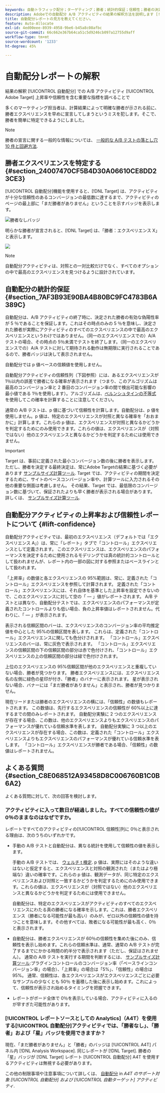 ```yaml
---
keywords: 自動トラフィック配分；ターゲティング；勝者；統計的保証；信頼性；勝者の決定；上昇率；信頼性；デフォルト；デフォルトエクスペリエンス；自動配分；自動配分
description: Adobeでの自動配分 A/B アクティビティの結果の解釈方法を説明します [!DNL Target] 上昇率や信頼性を含む重要な指標を調べることで
title: 自動配分レポートの見方を教えてください。
feature: Auto-Allocate
exl-id: 4ed00eee-8939-4958-9be6-b45a8c08afbc
source-git-commit: 66c662e367b64ca51c5d9246cb097a12755d9aff
workflow-type: tm+mt
source-wordcount: '1233'
ht-degree: 45%

---
```


# 自動配分レポートの解釈

結果の解釈 [!UICONTROL 自動配分] での A/B アクティビティ [!UICONTROL Adobe Target] 上昇率や信頼性を含む重要な指標を調べることで

多くのマーケティング担当者は、計算結果によって明確な勝者が示される前に、勝者エクスペリエンスを早めに宣言してしまうというミスを犯します。そこで、勝者を簡単に特定できるようにしました。

>[!NOTE]
>
>勝者の宣言に関する一般的な情報については、 [一般的な A/B テストの落とし穴 10 件と回避方法](/help/main/c-activities/t-test-ab/common-ab-testing-pitfalls.md).

## 勝者エクスペリエンスを特定する {#section_24007470CF5B4D30A06610CE8DD23CE3}

[!UICONTROL 自動配分]機能を使用すると、[!DNL Target] は、アクティビティが十分な信頼性のあるコンバージョンの最低数に達するまで、アクティビティのページの最上部に「まだ勝者がありません」ということを示すバッジを表示します。

![勝者なしバッジ](/help/main/c-activities/automated-traffic-allocation/assets/no-winner.png)

明らかな勝者が宣言されると、[!DNL Target] は、「勝者：エクスペリエンス X」と表示します。

![](assets/winner.png)

>[!NOTE]
>
>自動配分アクティビティは、対照との一対比較だけでなく、すべてのオプションの中で最高のエクスペリエンスを見つけるように設計されています。

## 自動配分の統計的保証 {#section_7AF3B93E90BA4B80BC9FC4783B6A389C}

自動配分は、A/B アクティビティの終了時に、決定された勝者の有効な偽陽性率が 5 ％であることを保証します。これはその時点のみの 5 ％を意味し、決定された勝者が実際にアクティビティのすべてのエクスペリエンスの中で最高のエクスペリエンスというわけではありません。（同一のエクスペリエンスでの）A/A テストの場合、その時点の 5％未満でテストを終了します。（同一のエクスペリエンスでの）A/A テストに対して期待される動作は無期限に実行されることであるので、勝者バッジは決して表示されません。

自動配分では p 値ベースの信頼値を使用しません。

自動配分アクティビティの信頼性列（下図参照）には、あるエクスペリエンスが 1％以内の誤差で勝者になる確率が表示されます（つまり、このアルゴリズムは最高のコンバージョン率と 2 番目のコンバージョン率の間で検出可能な影響の最小値である 1％を使用します）。アルゴリズムは、[ベルンシュタインの不等式](https://en.wikipedia.org/wiki/Bernstein_inequalities_%28probability_theory%29)を使用してこの確率を計算することに注意してください。

通常の A/B テストは、p 値に基づいて信頼性を計算します。自動配分は、p 値を使用しません。p 値は、特定のエクスペリエンスが対照と異なる確率を「おおまかに」計算します。これらの p 値は、エクスペリエンスが対照と異なるかどうかを判定するためにのみ使用できます。これらの値は、エクスペリエンスが（対照ではない）他のエクスペリエンスと異なるかどうかを判定するためには使用できません。

>[!IMPORTANT]
>
>Target は、事前に定義された最小コンバージョン数の後に勝者を表示します。ただし、勝者を決定する最終決定は、常にAdobe Targetの結果に基づく必要があります [サンプルサイズ計算ツール](https://experienceleague.adobe.com/tools/calculator/testcalculator.html?lang=ja). Target では、アクティビティの期間を決定するために、サイトのベースコンバージョン率や、計算ツールに入力されるその他の重要な側面は考慮しません。 その結果、Target では、最低限のコンバージョン数に基づいて、保証されたよりも早く勝者が表示される場合があります。 詳しくは、 [サンプルサイズ計算ツール](/help/main/c-activities/t-test-ab/sample-size-determination.md#section_6B8725BD704C4AFE939EF2A6B6E834E6).

## 自動配分アクティビティの上昇率および信頼性レポートについて {#lift-confidence}

自動配分アクティビティでは、最初のエクスペリエンス（デフォルトでは「エクスペリエンス A」）は、常に「レポート」タブで「コントロール」エクスペリエンスとして定義されます。 このエクスペリエンスは、エクスペリエンスのパフォーマンスを決定するために使用されるモデリングでは真の統計的コントロールとして扱われませんが、レポート内の一部の図に対する参照またはベースラインとして扱われます。

「上昇率」の数値と各エクスペリエンスの 95%範囲は、常に、定義された「コントロール」エクスペリエンスを参照して計算されます。 定義された「コントロール」エクスペリエンスには、それ自体を基準とした上昇率を設定できないので、このエクスペリエンスに対して空の「 — 」値がレポートされます。 A/B テストとは異なり、自動配分テストでは、エクスペリエンスのパフォーマンスが定義されたコントロールよりも低い場合、負の上昇率値はレポートされません。代わりに、「 — 」が表示されます。

表示される信頼区間のバーは、エクスペリエンスのコンバージョン率の平均推定値を中心とした 95%の信頼区間を表します。 これらは、定義された「コントロール」エクスペリエンスに関しても色分けされます。 「コントロール」エクスペリエンスのバーは、常に灰色で表示されます。 「コントロール」エクスペリエンスの信頼区間の下の信頼区間の部分は赤で色付けされ、「コントロール」エクスペリエンスの上の信頼区間の部分は緑で色付けされます。

上位のエクスペリエンスの 95%信頼区間が他のエクスペリエンスと重複していない場合、勝者が見つかります。 勝者エクスペリエンスには、エクスペリエンス名の左側に緑色の星印が付き、「勝者」のバナーに表示されます。 星が表示されない場合、バナーには「まだ勝者がありません」と表示され、勝者が見つかりません。

現在リードまたは勝者のエクスペリエンスの横には、「信頼性」の数値もレポートされます。 この数値は、先行するエクスペリエンスの信頼性が 60%以上に達するまでの間のみレポートされます。 自動配分実験に 2 つのエクスペリエンスが存在する場合、この数は、他のエクスペリエンスよりもエクスペリエンスのパフォーマンスが優れている信頼水準を表します。 自動配分実験に 3 つ以上のエクスペリエンスが存在する場合、この数は、定義された「コントロール」エクスペリエンスよりもエクスペリエンスのパフォーマンスが優れている信頼水準を表します。 「コントロール」エクスペリエンスが勝者である場合、「信頼性」の数値はレポートされません。

## よくある質問 {#section_C8E068512A93458D8C006760B1C0B6A2}

よくある質問に対して、次の回答を検討します。

### アクティビティに入って数日が経過しました。すべての信頼性の値が 0％のままなのはなぜですか。

レポートですべてのアクティビティの[!UICONTROL 信頼性]列に 0％と表示される理由は、次のうちのいずれかです。

* 手動の A/B テストと自動配分は、異なる統計を使用して信頼性の値を表示します。

   手動の A/B テストでは、 [ウェルチ t 検定](https://en.wikipedia.org/wiki/Welch%27s_t-test). p 値は、実際にはそのような違いはないと仮定すると、エクスペリエンスと対照の観測された（またはより極端な）違いの確率です。これらの p 値は、観測データが、同じ特定のエクスペリエンスおよび対照と一致するかどうかを判定するためにのみ使用できます。これらの値は、エクスペリエンスが（対照ではない）他のエクスペリエンスと異なるかどうかを判定するためには使用できません。

   自動配分は、特定のエクスペリエンスがアクティビティのすべてのエクスペリエンスにわたる真の勝者になる確率を示します。これは、勝者エクスペリエンス（勝者になる可能性が最も高い）のみが、ゼロ以外の信頼性の値を持つことを意味します。その他すべては、敗者になる可能性が最も高く、0％と表示されます。

* 自動配分は、勝者エクスペリエンスが 60％の信頼性を集めた後にのみ、信頼性を表示し始めます。これらの信頼水準は、通常、通常の A/B テストが完了するまでにかかる時間の約半分で表示されます（ただし、保証はされません）。 通常の A/B テストを実行する期間を判断するには、 [サンプルサイズ計算ツール](https://experienceleague.adobe.com/tools/calculator/testcalculator.html):プラグインコントロールのコンバージョン率（「ベースラインコンバージョン率」の場合）、「上昇率」の場合は「5%」、「信頼性」の場合は 95%。 通常、信頼性は、各エクスペリエンスがエクスペリエンスごとに必要なサンプルの少なくとも 50％ を蓄積した後に表示し始めます。これによって、信頼性が表示され始めるタイミングを把握できます。
* レポートがボード全体で 0％を表示している場合、アクティビティに入るのが早すぎた可能性があります。

### [!UICONTROL レポートソースとしての Analytics]（A4T）を使用する[!UICONTROL 自動配分]アクティビティでは、「勝者なし」、「勝者」および「星」バッジを使用できますか？

現在、「まだ勝者がありません」と「勝者」のバッジは [!UICONTROL A4T] パネル内 [!DNL Analysis Workspace]. 同じレポートが [!DNL Target]. 勝者の「星」バッジが [!DNL Target] レポート [!UICONTROL 自動配分] A4T を使用するアクティビティは無視する必要があります。

この他の制限事項や注意事項について詳しくは、 [自動配分](/help/main/c-integrating-target-with-mac/a4t/a4t-at-aa.md#aa) in *A4T のサポート対象 [!UICONTROL 自動配分] および [!UICONTROL 自動ターゲット] アクティビティ*.


